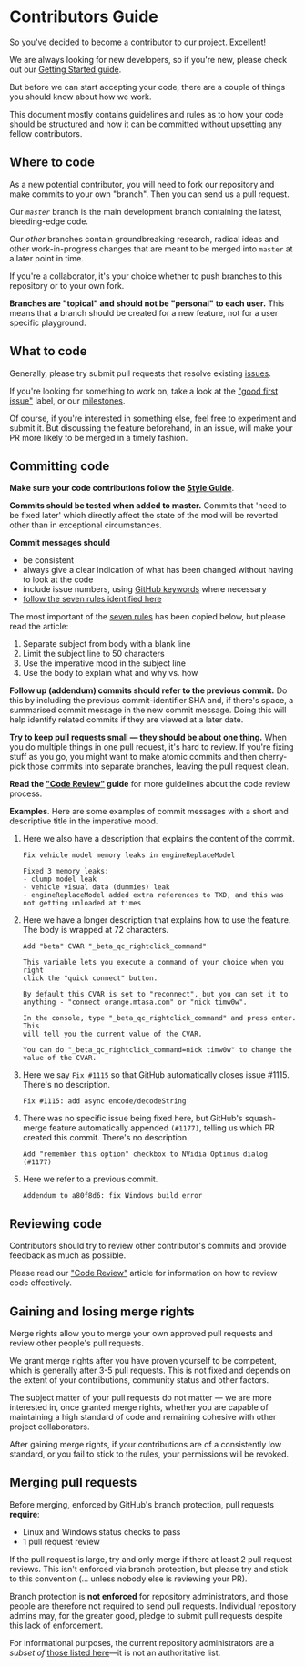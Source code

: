 # Contributors Guide

So you've decided to become a contributor to our project. Excellent!

We are always looking for new developers, so if you're new,
please check out our [Getting Started guide](https://wiki.multitheftauto.com/wiki/Coding_info).

But before we can start accepting your code, there are a couple of
things you should know about how we work. 

This document mostly contains guidelines and rules as to how your
code should be structured and how it can be committed without
upsetting any fellow contributors.

## Where to code

As a new potential contributor, you will need to fork our repository and make
commits to your own "branch". Then you can send us a pull request.

Our _`master`_ branch is the main development branch containing the
latest, bleeding-edge code.

Our _other_ branches contain groundbreaking research, radical ideas and other
work-in-progress changes that are meant to be merged into `master` at
a later point in time.

If you're a collaborator, it's your choice whether to push branches to this
repository or to your own fork.

**Branches are "topical" and should not be "personal" to each
user.** This means that a branch should be created for a new feature,
not for a user specific playground.

## What to code

Generally, please try submit pull requests that resolve existing
[issues](https://github.com/multitheftauto/mtasa-blue/issues).

If you're looking for something to work on, take a look at the ["good first issue"]
label, or our [milestones].

["good first issue"]: https://github.com/multitheftauto/mtasa-blue/issues?q=is%3Aissue+is%3Aopen+sort%3Aupdated-desc+label%3A%22good+first+issue%22
[milestones]: https://github.com/multitheftauto/mtasa-blue/milestones?direction=asc&sort=due_date

Of course, if you're interested in something else, feel free to experiment
and submit it. But discussing the feature beforehand, in an issue, will
make your PR more likely to be merged in a timely fashion.

## Committing code

**Make sure your code contributions follow the [Style Guide]**.

[Style Guide]: https://github.com/multitheftauto/mtasa-blue/wiki/Style-Guide

**Commits should be tested when added to master.** Commits
that 'need to be fixed later' which directly affect the state of
the mod will be reverted other than in exceptional circumstances.

**Commit messages should**

- be consistent
- always give a clear indication of what has been changed without having to look at the code
- include issue numbers, using [GitHub keywords](https://help.github.com/en/github/managing-your-work-on-github/linking-a-pull-request-to-an-issue#linking-a-pull-request-to-an-issue-using-a-keyword) where necessary
- [follow the seven rules identified here](http://chris.beams.io/posts/git-commit/)
    
The most important of the [seven rules](http://chris.beams.io/posts/git-commit/) has been copied below, but please read the article:

1. Separate subject from body with a blank line
2. Limit the subject line to 50 characters
3. Use the imperative mood in the subject line
4. Use the body to explain what and why vs. how

**Follow up (addendum) commits should refer to the previous commit.** Do this by 
including the previous commit-identifier SHA and, if there's space, a summarised commit message in
the new commit message. Doing this will help identify related commits
if they are viewed at a later date.

**Try to keep pull requests small — they should be about one thing.** When you do multiple things
in one pull request, it's hard to review. If you're fixing stuff as you go, you might want
to make atomic commits and then cherry-pick those commits into separate branches,
leaving the pull request clean.

**Read the ["Code Review"] guide** for more guidelines about the code review process.

**Examples**. Here are some examples of commit messages with a short and descriptive title in the imperative mood.

1.  Here we also have a description that explains the content of the commit.
    ```
    Fix vehicle model memory leaks in engineReplaceModel
    
    Fixed 3 memory leaks:
    - clump model leak
    - vehicle visual data (dummies) leak
    - engineReplaceModel added extra references to TXD, and this was not getting unloaded at times
    ```

2.  Here we have a longer description that explains how to use the feature. The body is wrapped at 72 characters.
    ```
    Add "beta" CVAR "_beta_qc_rightclick_command"
    
    This variable lets you execute a command of your choice when you right
    click the "quick connect" button.
    
    By default this CVAR is set to "reconnect", but you can set it to
    anything - "connect orange.mtasa.com" or "nick timw0w".
    
    In the console, type "_beta_qc_rightclick_command" and press enter. This
    will tell you the current value of the CVAR.
    
    You can do "_beta_qc_rightclick_command=nick timw0w" to change the
    value of the CVAR.
    ```


3.  Here we say `Fix #1115` so that GitHub automatically closes issue #1115. There's no description.
    ```
    Fix #1115: add async encode/decodeString
    ```

4.  There was no specific issue being fixed here, but GitHub's squash-merge feature automatically appended `(#1177)`,
    telling us which PR created this commit. There's no description.
    ```
    Add "remember this option" checkbox to NVidia Optimus dialog (#1177)
    ```

5.  Here we refer to a previous commit.
    ```
    Addendum to a80f8d6: fix Windows build error
    ```

## Reviewing code

Contributors should try to review other contributor's commits and provide
feedback as much as possible.

Please read our ["Code Review"] article for information on how to review code effectively.

["Code Review"]: https://github.com/multitheftauto/mtasa-blue/wiki/Code-Review

<!--

TODO(qaisjp): the below content should be part of a code of conduct instead

Ratings and comments are open for the public to review code and provide
feedback. Please be mature and civilised when posting comments.

Make sure you make appropriate use of the GitHub Reactions feature to
rate commits or express agreement/disagreement to a comment. This avoids
spammy comments such as "+1", "-1", "Nice one!", etc.

Since you can only react to comments, not commits, feel free to create
the initial "+1" comment in response to a commit. However, future
similar reactions to a commit should be to the first response comment.

-->

## Gaining and losing merge rights

Merge rights allow you to merge your own approved pull requests and 
review other people's pull requests.

We grant merge rights after you have proven yourself to be competent,
which is generally after 3-5 pull requests. This is not fixed and depends
on the extent of your contributions, community status and other factors.

The subject matter of your pull requests do not matter — we are more interested in,
once granted merge rights, whether you are capable of maintaining
a high standard of code and remaining cohesive with other project collaborators.

After gaining merge rights, if your contributions are of a consistently low standard,
or you fail to stick to the rules, your permissions will be revoked.

## Merging pull requests

Before merging, enforced by GitHub's branch protection, pull requests **require**:
- Linux and Windows status checks to pass
- 1 pull request review

If the pull request is large, try and only merge if there at least 2 pull request reviews.
This isn't enforced via branch protection, but please try and stick to this convention
(... unless nobody else is reviewing your PR).

Branch protection is **not enforced** for repository administrators,
and those people are therefore not required to send pull requests. Individual repository admins may,
for the greater good, pledge to submit pull requests despite this lack of enforcement.

For informational purposes, the current repository administrators are a _subset of_
[those listed here](https://forum.mtasa.com/staff/)—it is not an authoritative list.
